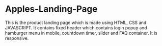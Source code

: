 # Apples-Landing-Page
This is the product landing page which is made using HTML, CSS and JAVASCRIPT. It contains fixed header which contains login popup and hamburger menu in mobile, countdown timer, slider and FAQ container. It is responsive.
